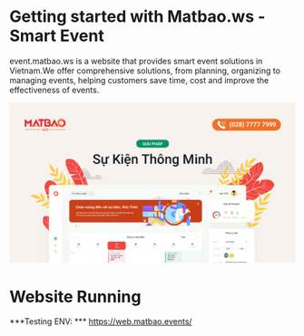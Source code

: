 # Getting started with Matbao.ws - Smart Event

event.matbao.ws is a website that provides smart event solutions in Vietnam.We offer comprehensive solutions, from planning, organizing to managing events, helping customers save time, cost and improve the effectiveness of events.

![MatBao Welcome](/assets/images/bg-ws.png)

# Website Running

***Testing ENV: *** https://web.matbao.events/


